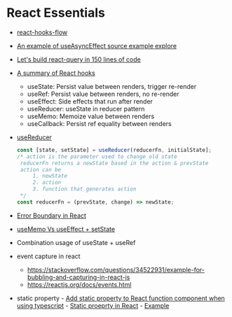 
# React Essentials

- [react-hooks-flow](https://github.com/donavon/hook-flow)
- [An example of useAsyncEffect source example explore](https://codesandbox.io/s/useasynceffect-hph2n)
- [Let's build react-query in 150 lines of code](https://www.youtube.com/watch?v=9SrIirrnwk0&ab_channel=ReactConferencesbyGitNation)
- [A summary of React hooks](https://twitter.com/tylermcginnis/status/1169667360795459584?s=20)
	- useState: Persist value between renders, trigger re-render 
	- useRef: Persist value between renders, no re-render 
	- useEffect: Side effects that run after render
	- useReducer: useState in reducer pattern 
	- useMemo: Memoize value between renders 
	- useCallback: Persist ref equality between renders
- [useReducer](https://gist.github.com/katesroad/2c6f00c9e98e0b815000649435525ac7)
	```ts
	const [state, setState] = useReducer(reducerFn, initialState];
	/* action is the parameter used to change old state
	 reducerFn returns a newState based in the action & prevState
	 action can be
		 1. newState
		 2. action
		 3. function that generates action
	 */
    const reducerFn = (prevState, change) => newState;
	```
	
- [Error Boundary in React](https://kentcdodds.com/blog/use-react-error-boundary-to-handle-errors-in-react)
- [useMemo Vs useEffect + setState](https://stackoverflow.com/questions/56028913/usememo-vs-useeffect-usestate)
- Combination usage of useState + useRef
- event capture in react
	- https://stackoverflow.com/questions/34522931/example-for-bubbling-and-capturing-in-react-js
	- https://reactjs.org/docs/events.html

- static property
        - [Add static property to React function component when using typescript](https://stackoverflow.com/questions/57712682/react-functional-component-static-property)
        - [Static proeprty in React](https://reactjs.org/docs/higher-order-components.html#static-methods-must-be-copied-over)
        - [Example](https://codesandbox.io/s/static-property-for-react-fc-3ti2xc)

